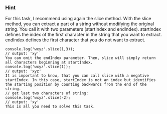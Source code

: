 ### Hint

For this task, I recommend using again the slice method.
With the slice method, you can extract a part of a string without modifying the original string. You call it with two parameters (startIndex and endIndex). startIndex defines the index of the first character in the string that you want to extract. endIndex defines the first character that you do not want to extract.

```
console.log('wxyz'.slice(1,3));
// output: 'xy'
You can omit the endIndex parameter. Then, slice will simply return all characters beginning at startIndex.
console.log('wxyz'.slice(1));
// output: 'xyz'
It is important to know, that you can call slice with a negative startIndex. In this case, startIndex is not an index but identifies the starting position by counting backwards from the end of the string.
// get last two characters of string:
console.log('wxyz'.slice(-2);
// output: 'xy'
This is all you need to solve this task.
```
